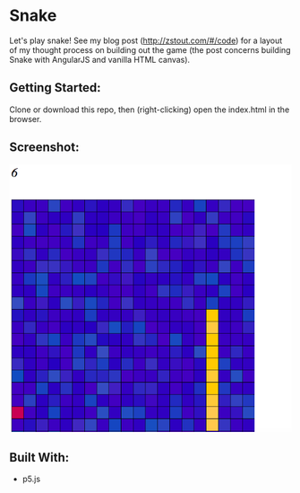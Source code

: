 # Snake

Let's play snake! See my blog post (http://zstout.com/#/code) for a layout of my thought process on building out the game (the post concerns building Snake with AngularJS and vanilla HTML canvas).

## Getting Started:
Clone or download this repo, then (right-clicking) open the index.html in the browser.

## Screenshot:
![shot](https://github.com/zackstout/Snake/blob/master/Screen%20Shot%202018-02-13%20at%202.38.54%20AM.png)

## Built With:
- p5.js

